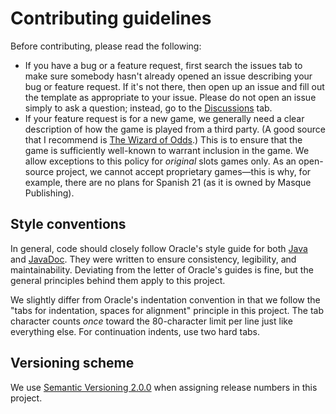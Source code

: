 # Contributing guidelines
Before contributing, please read the following:
* If you have a bug or a feature request, first search the issues tab to make sure somebody hasn't already opened an issue describing your bug or feature request. If it's not there, then open up an issue and fill out the template as appropriate to your issue. Please do not open an issue simply to ask a question; instead, go to the [Discussions](https://github.com/StrangerCoug/FreeCasino/discussions) tab.
* If your feature request is for a new game, we generally need a clear description of how the game is played from a third party. (A good source that I recommend is [The Wizard of Odds](https://wizardofodds.com/).) This is to ensure that the game is sufficiently well-known to warrant inclusion in the game. We allow exceptions to this policy for _original_ slots games only. As an open-source project, we cannot accept proprietary games—this is why, for example, there are no plans for Spanish 21 (as it is owned by Masque Publishing).

## Style conventions
In general, code should closely follow Oracle's style guide for both [Java](https://www.oracle.com/technetwork/java/javase/documentation/codeconvtoc-136057.html) and [JavaDoc](https://www.oracle.com/technetwork/java/javase/documentation/index-137868.html). They were written to ensure consistency, legibility, and maintainability. Deviating from the letter of Oracle's guides is fine, but the general principles behind them apply to this project.

We slightly differ from Oracle's indentation convention in that we follow the "tabs for indentation, spaces for alignment" principle in this project. The tab character counts _once_ toward the 80-character limit per line just like everything else. For continuation indents, use two hard tabs.

## Versioning scheme
We use [Semantic Versioning 2.0.0](https://semver.org/) when assigning release numbers in this project.
